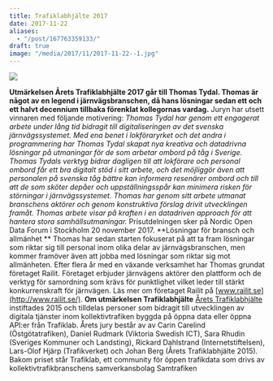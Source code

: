 ```yaml
---
title: Trafiklabhjälte 2017
date: 2017-11-22
aliases:
  - "/post/167763359133/"
draft: true
image: "/media/2017/11/2017-11-22--1.jpg"
---
```


 

![](/media/2017/11/2017-11-22--1.jpg)


**Utmärkelsen Årets Trafiklabhjälte 2017 går till Thomas Tydal. Thomas är något av en legend i järnvägsbranschen, då hans lösningar sedan ett och ett halvt decennium tillbaka förenklat kollegornas vardag.**
Juryn har utsett vinnaren med följande motivering:
<i>Thomas Tydal har genom ett engagerat arbete under lång tid bidragit till digitaliseringen av det svenska järnvägssystemet. Med ena benet i lokföraryrket och det andra i programmering har </i><i>Thomas Tydal</i><i> skapat nya kreativa och datadrivna lösningar på utmaningar för de som arbetar ombord på tåg i Sverige. </i><i>Thomas Tydals</i><i> verktyg bidrar dagligen till att lokförare och personal ombord får ett bra digitalt stöd i sitt arbete, och det möjliggör även att personalen på svenska tåg bättre kan informera resenärer ombord och till att de som sköter depåer och uppställningsspår kan minimera risken för störningar i järnvägssystemet. </i><i>Thomas har genom sitt arbete utmanat branschens aktörer och genom konstruktiva förslag drivit utvecklingen framåt. Thomas arbete visar på kraften i en datadriven approach för att hantera stora samhällsutmaningar.</i>
Prisutdelningen sker på Nordic Open Data Forum i Stockholm 20 november 2017.
**Lösningar för bransch och allmänhet **
Thomas har sedan starten fokuserat på att ta fram lösningar som riktar sig till personal inom olika delar av järnvägsbranschen, men kommer framöver även att jobba med lösningar som riktar sig mot allmänheten.
Efter flera år med en växande verksamhet har Thomas grundat företaget Railit. Företaget erbjuder järnvägens aktörer den plattform och de verktyg för samordning som krävs för punktlighet vilket leder till stärkt konkurrenskraft för järnvägen.
Läs mer om företaget Railit på [www.railit.se](http://www.railit.se/).
**Om utmärkelsen Trafiklabhjälte**
[Årets Trafiklabhjälte](http://www.hjalte.trafiklab.se/) instiftades 2015 och tilldelas personer som bidragit till utvecklingen av digitala tjänster inom kollektivtrafiken byggda på öppna data eller öppna API:er från Trafiklab. Årets jury består av av Carin Carelind (Östgötatrafiken), Daniel Rudmark (Viktoria Swedish ICT), Sara Rhudin (Sveriges Kommuner och Landsting), Rickard Dahlstrand (Internetstiftelsen), Lars-Olof Hjärp (Trafikverket) och Johan Berg (Årets Trafiklabhjälte 2015). Bakom priset står Trafiklab, ett community för öppen trafikdata som drivs av kollektivtrafikbranschens samverkansbolag Samtrafiken
 
